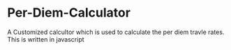 # Per-Diem-Calculator
A Customized calcultor which is used to calculate the per diem travle rates. 
This is written in javascript 
